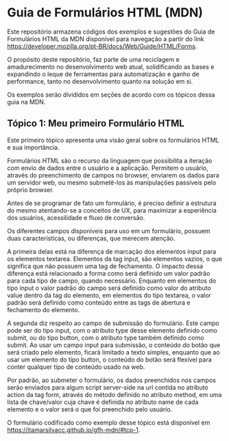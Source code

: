# Guia de Formulários HTML (MDN)

Este repositório armazena códigos dos exemplos e sugestões do Guia de Formulários HTML da MDN disponível para navegação a partir do link https://developer.mozilla.org/pt-BR/docs/Web/Guide/HTML/Forms. 

O propósito deste repositório, faz parte de uma reciclagem e amadurecimento no desenvolvimento web atual, solidificando as bases e expandindo o leque de ferramentas para automatização e ganho de performance, tanto no desenvolvimento quanto na solução em si.

Os exemplos serão divididos em seções de acordo com os tópicos dessa guia na MDN.

## Tópico 1: Meu primeiro Formulário HTML

Este primeiro tópico apresenta uma visão geral sobre os formulários HTML e sua importância. 

Formulários HTML são o recurso da linguagem que possibilita a iteração com envio de dados entre o usuário e a aplicação. Permitem o usuário, através do preenchimento de campos no browser, enviarem os dados para um servidor web, ou mesmo submetê-los às manipulações passíveis pelo próprio browser.

Antes de se programar de fato um formulário, é preciso definir a estrutura do mesmo atentando-se a conceitos de UX, para maximizar a esperiência dos usuários, acessilidade e fluxo de conversão.

Os diferentes campos disponíveis para uso em um formulário, possuem duas características, ou diferenças, que merecem atenção. 

A primeira delas está na diferença de marcação dos elementos input para os elementos textarea. Elementos da tag input, são elementos vazios, o que significa que não possuem uma tag de fechamento. O impacto dessa diferença está relacionado a forma como será definido um valor padrão para cada tipo de campo, quando necessário. Enquanto em elementos do tipo input o valor padrão do campo será definido como valor do atributo value dentro da tag do elemento, em elementos do tipo textarea, o valor padrão será definido como conteúdo entre as tags de abertura e fechamento do elemento.

A segunda diz respeito ao campo de submissão do formulário. Este campo pode ser do tipo input, com o atributo type desse elemento definido como submit, ou do tipo button, com o atributo type também definido como submit. Ao usar um campo input para submissão, o conteúdo do botão que será criado pelo elemento, ficará limitado a texto simples, enquanto que ao usar um elemento do tipo button, o conteúdo do botão será flexível para conter qualquer tipo de conteúdo usado na web.

Por padrão, ao submeter o formulário, os dados preenchidos nos campos serão enviados para algum script server-side na url contida no atributo action da tag form, através do método definido no atributo method, em uma lista de chave/valor cuja chave é definida no atributo name de cada elemento e o valor será o que foi preenchido pelo usuário.

O formulário codificado como exemplo desse tópico está disponível em https://itamarsilvacc.github.io/gfh-mdn/#tcp-1.